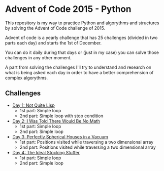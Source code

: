 # Advent of Code 2015 - Python

This repository is my way to practice Python and algorythms and structures by solving the Advent of Code challenge of 2015.

Advent of code is a yearly challenge that has 25 challenges (divided in two parts each day) and starts the 1st of December.

You can do it daily during that days or (just in my case) you can solve those challenges in any other moment.

A part from solving the challenges I'll try to understand and research on what is being asked each day in order to have a better comprehension of complex algorythms.

## Challenges

* [Day 1: Not Quite Lisp](https://github.com/jordicido/AoC2015Py/blob/main/day1.py)
  * 1st part: Simple loop
  * 2nd part: Simple loop with stop condition
* [Day 2: I Was Told There Would Be No Math](https://github.com/jordicido/AoC2015Py/blob/main/day2.py)
  * 1st part: Simple loop
  * 2nd part: Simple loop
* [Day 3: Perfectly Spherical Houses in a Vacuum](https://github.com/jordicido/AoC2015Py/blob/main/day3.py)
  * 1st part: Positions visited while traversing a two dimensional array
  * 2nd part: Positions visited while traversing a two dimensional array
* [Day 4: The Ideal Stocking Stuffer](https://github.com/jordicido/AoC2015Py/blob/main/day4.py)
  * 1st part: Simple loop
  * 2nd part: Simple loop